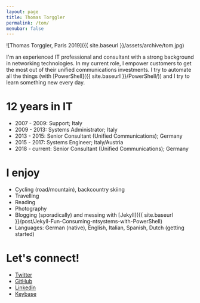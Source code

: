 ```yaml
---
layout: page
title: Thomas Torggler
permalink: /tom/
menubar: false
---
```


![Thomas Torggler, Paris 2019]({{ site.baseurl }}/assets/archive/tom.jpg)

I'm an experienced IT professional and consultant with a strong background in networking technologies. In my current role, I empower customers to get the most out of their unified communications investments. I try to automate all the things (with [PowerShell]({{ site.baseurl }}/PowerShell/)) and I try to learn something new every day.

# 12 years in IT
- 2007 - 2009: Support; Italy
- 2009 - 2013: Systems Administrator; Italy
- 2013 - 2015: Senior Consultant (Unified Communications); Germany
- 2015 - 2017: Systems Engineer; Italy/Austria
- 2018 - current: Senior Consultant (Unified Communications); Germany

# I enjoy
- Cycling (road/mountain), backcountry skiing
- Travelling
- Reading
- Photography
- Blogging (sporadically) and messing with [Jekyll]({{ site.baseurl }}/post/Jekyll-Fun-Consuming-ntsystems-with-PowerShell)
- Languages: German (native), English, Italian, Spanish, Dutch (getting started)

# Let's connect!
- [Twitter](https://twitter.com/torggler)
- [GitHub](https://github.com/tomtorggler)
- [Linkedin](https://it.linkedin.com/in/thomastorggler)
- [Keybase](https://keybase.io/tomt)
